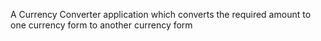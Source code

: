 A Currency Converter application
  which converts the required amount to one currency form to another currency form
